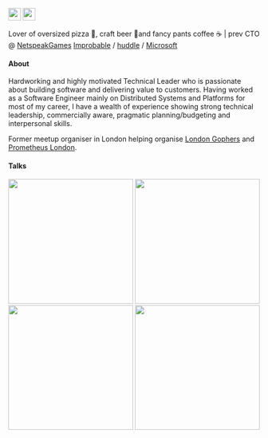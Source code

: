 <p><a href="https://www.linkedin.com/in/dominicgreen"><img src="https://img.shields.io/badge/linkedin-%230077B5.svg?&style=for-the-badge&logo=linkedin&logoColor=white" height=25></a> <a href="https://www.dndbeyond.com/members/doomgreen"><img src="https://img.shields.io/badge/dndbeyond-black.svg?&style=for-the-badge&logo=dungeonsanddragons&logoColor=red" height=25></a></p>

Lover of oversized pizza 🍕, craft beer 🍺and fancy pants coffee ☕ | prev CTO @ [NetspeakGames](https://github.com/netspeakgames)  [Improbable](https://github.com/improbableio) / [huddle](https://github.com/huddle) / [Microsoft](https://github.com/microsoft/)


#### About

Hardworking and highly motivated Technical Leader who is passionate about building software and delivering value to customers. Having worked as a Software Engineer mainly on Distributed Systems and Platforms for most of my career, I have a wealth of experience showing strong technical leadership, commercially aware, pragmatic planning/budgeting and interpersonal skills.

Former meetup organiser in London helping organise [London Gophers](https://www.meetup.com/LondonGophers/) and [Prometheus London](https://www.meetup.com/Prometheus-London/).

#### Talks

<p float="left">
  <a href="https://www.youtube.com/watch?v=VH5aXYO6f3o" ><img src="https://user-images.githubusercontent.com/156558/160254615-cd98746a-b2e6-43a8-b8dd-6a4d3ca81add.png" width="250" /></a>
  <a href="https://www.youtube.com/watch?v=UUtAGyGN7Sk" ><img src="https://user-images.githubusercontent.com/156558/160254588-ef3a278f-ec1b-481b-abc8-30f743c56e4c.png" width="250" /></a>
  <a href="https://www.youtube.com/watch?v=m0JgWlTc60Q" ><img src="https://user-images.githubusercontent.com/156558/160254555-f670979a-0622-4fca-ae7b-f30d9eb99cdc.png" width="250" /></a>
  <a href="https://www.youtube.com/watch?v=HWyBdB-l6fo" ><img src="https://user-images.githubusercontent.com/156558/160254431-c6dab05e-206f-427b-a638-9e0ee5acb7f1.png" width="250" /></a>
</p>
